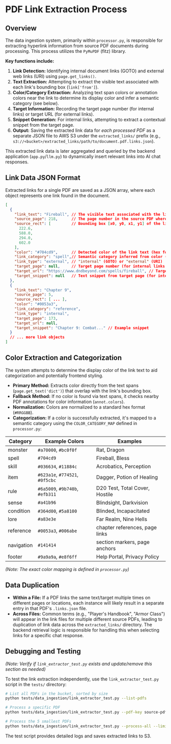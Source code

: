 # PDF Link Extraction Process

## Overview

The data ingestion system, primarily within `processor.py`, is responsible for extracting hyperlink information from source PDF documents during processing. This process utilizes the `PyMuPDF` (fitz) library.

**Key functions include:**

1.  **Link Detection:** Identifying internal document links (GOTO) and external web links (URI) using `page.get_links()`.
2.  **Text Extraction:** Attempting to extract the visible text associated with each link's bounding box (`link['from']`).
3.  **Color/Category Extraction:** Analyzing text span colors or annotation colors near the link to determine its display color and infer a semantic category (see below).
4.  **Target Information:** Recording the target page number (for internal links) or target URL (for external links).
5.  **Snippet Generation:** For internal links, attempting to extract a contextual snippet from the target page.
6.  **Output:** Saving the extracted link data for *each processed PDF* as a separate JSON file to AWS S3 under the `extracted_links/` prefix (e.g., `s3://<bucket>/extracted_links/path/to/document.pdf.links.json`).

This extracted link data is later aggregated and queried by the backend application (`app.py`/`llm.py`) to dynamically insert relevant links into AI chat responses.

## Link Data JSON Format

Extracted links for a single PDF are saved as a JSON array, where each object represents one link found in the document.

```json
[
  {
    "link_text": "Fireball", // The visible text associated with the link
    "source_page": 218,      // The page number in the source PDF where the link was found
    "source_rect": [         // Bounding box [x0, y0, x1, y1] of the link on the source page
      222.6,
      588.0,
      294.0,
      602.0
    ],
    "color": "#704cd9",      // Detected color of the link text (hex format, optional)
    "link_category": "spell",// Semantic category inferred from color (optional)
    "link_type": "external", // "internal" (GOTO) or "external" (URI)
    "target_page": null,     // Target page number (for internal links only)
    "target_url": "https://www.dndbeyond.com/spells/fireball", // Target URL (for external links only)
    "target_snippet": null   // Text snippet from target page (for internal links only, optional)
  },
  {
    "link_text": "Chapter 9",
    "source_page": 5,
    "source_rect": [ ... ],
    "color": "#0053a3",
    "link_category": "reference",
    "link_type": "internal",
    "target_page": 173,
    "target_url": null,
    "target_snippet": "Chapter 9: Combat..." // Example snippet
  }
  // ... more link objects
]
```

## Color Extraction and Categorization

The system attempts to determine the display color of the link text to aid categorization and potentially frontend styling.

*   **Primary Method:** Extracts color directly from the text spans (`page.get_text('dict')`) that overlap with the link's bounding box.
*   **Fallback Method:** If no color is found via text spans, it checks nearby PDF annotations for color information (`annot.colors`).
*   **Normalization:** Colors are normalized to a standard hex format (`#RRGGBB`).
*   **Categorization:** If a color is successfully extracted, it's mapped to a semantic category using the `COLOR_CATEGORY_MAP` defined in `processor.py`:

| Category   | Example Colors                 | Examples                          |
|------------|--------------------------------|-----------------------------------|
| monster    | `#a70000`, `#bc0f0f`           | Rat, Dragon                       |
| spell      | `#704cd9`                      | Fireball, Bless                   |
| skill      | `#036634`, `#11884c`           | Acrobatics, Perception            |
| item       | `#623a1e`, `#774521`, `#0f5cbc`| Dagger, Potion of Healing         |
| rule       | `#6a5009`, `#9b740b`, `#efb311`| D20 Test, Total Cover, Hostile    |
| sense      | `#a41b96`                      | Blindsight, Darkvision            |
| condition  | `#364d00`, `#5a8100`           | Blinded, Incapacitated            |
| lore       | `#a83e3e`                      | Far Realm, Nine Hells             |
| reference  | `#0053a3`, `#006abe`           | chapter references, page links    |
| navigation | `#141414`                      | section markers, page anchors     |
| footer     | `#9a9a9a`, `#e8f6ff`           | Help Portal, Privacy Policy       |

*(Note: The exact color mapping is defined in `processor.py`)*

## Data Duplication

*   **Within a File:** If a PDF links the same text/target multiple times on different pages or locations, each instance will likely result in a separate entry in that PDF's `.links.json` file.
*   **Across Files:** Common terms (e.g., "Player's Handbook", "Armor Class") will appear in the link files for multiple different source PDFs, leading to duplication of link data across the `extracted_links/` directory. The backend retrieval logic is responsible for handling this when selecting links for a specific chat response.

## Debugging and Testing

*(Note: Verify if `link_extractor_test.py` exists and update/remove this section as needed)*

To test the link extraction independently, use the `link_extractor_test.py` script in the `tests/` directory:

```bash
# List all PDFs in the bucket, sorted by size
python tests/data_ingestion/link_extractor_test.py --list-pdfs

# Process a specific PDF
python tests/data_ingestion/link_extractor_test.py --pdf-key source-pdfs/your-file.pdf

# Process the 5 smallest PDFs
python tests/data_ingestion/link_extractor_test.py --process-all --limit 5
```

The test script provides detailed logs and saves extracted links to S3. 